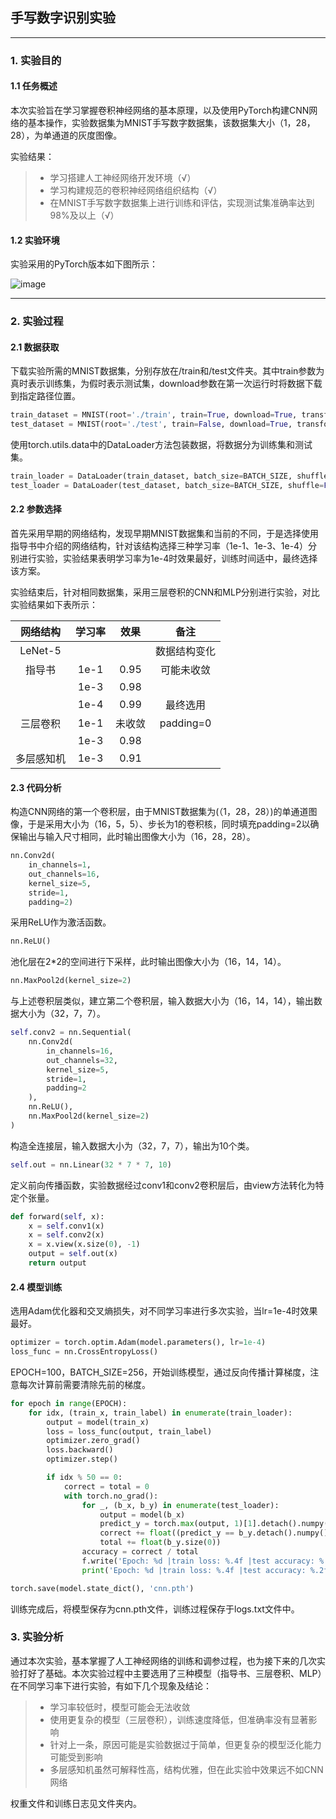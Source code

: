 ## 手写数字识别实验

---

### 1. 实验目的
#### 1.1 任务概述

本次实验旨在学习掌握卷积神经网络的基本原理，以及使用PyTorch构建CNN网络的基本操作，实验数据集为MNIST手写数字数据集，该数据集大小（1，28，28），为单通道的灰度图像。

实验结果：
>+ 学习搭建人工神经网络开发环境（√）
>+ 学习构建规范的卷积神经网络组织结构（√）
>+ 在MNIST手写数字数据集上进行训练和评估，实现测试集准确率达到98%及以上（√）

#### 1.2 实验环境

实验采用的PyTorch版本如下图所示：

![image](image/1.png)

---

### 2. 实验过程

#### 2.1 数据获取

下载实验所需的MNIST数据集，分别存放在/train和/test文件夹。其中train参数为真时表示训练集，为假时表示测试集，download参数在第一次运行时将数据下载到指定路径位置。
``````python
train_dataset = MNIST(root='./train', train=True, download=True, transform=ToTensor())
test_dataset = MNIST(root='./test', train=False, download=True, transform=ToTensor())
``````
使用torch.utils.data中的DataLoader方法包装数据，将数据分为训练集和测试集。
``````python
train_loader = DataLoader(train_dataset, batch_size=BATCH_SIZE, shuffle=True)
test_loader = DataLoader(test_dataset, batch_size=BATCH_SIZE, shuffle=False)
``````

#### 2.2 参数选择

首先采用早期的网络结构，发现早期MNIST数据集和当前的不同，于是选择使用指导书中介绍的网络结构，针对该结构选择三种学习率（1e-1、1e-3、1e-4）分别进行实验，实验结果表明学习率为1e-4时效果最好，训练时间适中，最终选择该方案。

实验结束后，针对相同数据集，采用三层卷积的CNN和MLP分别进行实验，对比实验结果如下表所示：

| 网络结构 | 学习率	| 效果 | 备注 |
| :----: | :----: | :----: | :----: |
| LeNet-5 |  |  | 数据结构变化 |
| 指导书 | 1e-1	| 0.95 | 可能未收敛 |
|  | 1e-3 | 0.98 |  |
|  | 1e-4 | 0.99 | 最终选用 |
| 三层卷积 | 1e-1 | 未收敛 | padding=0 |
|  | 1e-3 | 0.98 |  |
| 多层感知机 | 1e-3 | 0.91 |  |

#### 2.3 代码分析

构造CNN网络的第一个卷积层，由于MNIST数据集为(（1，28，28）)的单通道图像，于是采用大小为（16，5，5）、步长为1的卷积核，同时填充padding=2以确保输出与输入尺寸相同，此时输出图像大小为（16，28，28）。
``````python
nn.Conv2d(
    in_channels=1,
    out_channels=16,
    kernel_size=5,
    stride=1,
    padding=2)
``````
采用ReLU作为激活函数。
``````python
nn.ReLU()
``````
池化层在2*2的空间进行下采样，此时输出图像大小为（16，14，14）。
``````python
nn.MaxPool2d(kernel_size=2)
``````
与上述卷积层类似，建立第二个卷积层，输入数据大小为（16，14，14），输出数据大小为（32，7，7）。
``````python
self.conv2 = nn.Sequential(
    nn.Conv2d(
        in_channels=16,
        out_channels=32,
        kernel_size=5,
        stride=1,
        padding=2
    ),
    nn.ReLU(),
    nn.MaxPool2d(kernel_size=2)
)
``````
构造全连接层，输入数据大小为（32，7，7），输出为10个类。
``````python
self.out = nn.Linear(32 * 7 * 7, 10)
``````
定义前向传播函数，实验数据经过conv1和conv2卷积层后，由view方法转化为特定个张量。
``````python
def forward(self, x):
    x = self.conv1(x)
    x = self.conv2(x)
    x = x.view(x.size(0), -1)
    output = self.out(x)
    return output
``````

#### 2.4 模型训练

选用Adam优化器和交叉熵损失，对不同学习率进行多次实验，当lr=1e-4时效果最好。
``````python
optimizer = torch.optim.Adam(model.parameters(), lr=1e-4)
loss_func = nn.CrossEntropyLoss()
``````
EPOCH=100，BATCH_SIZE=256，开始训练模型，通过反向传播计算梯度，注意每次计算前需要清除先前的梯度。
``````python
for epoch in range(EPOCH):
    for idx, (train_x, train_label) in enumerate(train_loader):
        output = model(train_x)
        loss = loss_func(output, train_label)
        optimizer.zero_grad()
        loss.backward()
        optimizer.step()

        if idx % 50 == 0:
            correct = total = 0
            with torch.no_grad():
                for _, (b_x, b_y) in enumerate(test_loader):
                    output = model(b_x)
                    predict_y = torch.max(output, 1)[1].detach().numpy()
                    correct += float((predict_y == b_y.detach().numpy()).astype(int).sum())
                    total += float(b_y.size(0))
                accuracy = correct / total
                f.write('Epoch: %d |train loss: %.4f |test accuracy: %.2f\n' % (epoch, loss.data.numpy(), accuracy))
                print('Epoch: %d |train loss: %.4f |test accuracy: %.2f' % (epoch, loss.data.numpy(), accuracy))

torch.save(model.state_dict(), 'cnn.pth')
``````
训练完成后，将模型保存为cnn.pth文件，训练过程保存于logs.txt文件中。

### 3. 实验分析

通过本次实验，基本掌握了人工神经网络的训练和调参过程，也为接下来的几次实验打好了基础。本次实验过程中主要选用了三种模型（指导书、三层卷积、MLP）在不同学习率下进行实验，有如下几个现象及结论：

>+ 学习率较低时，模型可能会无法收敛
>+ 使用更复杂的模型（三层卷积），训练速度降低，但准确率没有显著影响
>+ 针对上一条，原因可能是实验数据过于简单，但更复杂的模型泛化能力可能受到影响
>+ 多层感知机虽然可解释性高，结构优雅，但在此实验中效果远不如CNN网络

权重文件和训练日志见文件夹内。